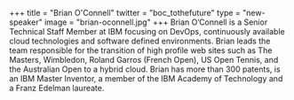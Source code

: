 +++
title = "Brian O'Connell"
twitter = "boc_tothefuture"
type = "new-speaker"
image = "brian-oconnell.jpg"
+++
Brian O’Connell is a Senior Technical Staff Member at IBM focusing on DevOps, continuously available cloud technologies and software defined environments. Brian leads the team responsible for the transition of high profile web sites such as The Masters, Wimbledon, Roland Garros (French Open), US Open Tennis, and the Australian Open to a hybrid cloud. Brian has more than 300 patents, is an IBM Master Inventor, a member of the IBM Academy of Technology and a Franz Edelman laureate.